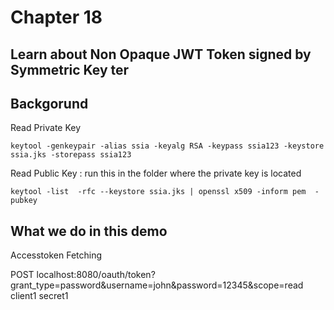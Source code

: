 # Chapter 18

## Learn about Non Opaque JWT Token signed by Symmetric Key ter

## Backgorund
Read Private Key

````
keytool -genkeypair -alias ssia -keyalg RSA -keypass ssia123 -keystore ssia.jks -storepass ssia123
````


Read Public Key : run this in the folder where the private key is located

````
keytool -list  -rfc --keystore ssia.jks | openssl x509 -inform pem  -pubkey 
````

## What we do in this demo 


Accesstoken Fetching 

POST
localhost:8080/oauth/token?grant_type=password&username=john&password=12345&scope=read
client1
secret1